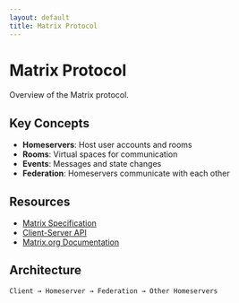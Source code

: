 ```yaml
---
layout: default
title: Matrix Protocol
---
```


# Matrix Protocol

Overview of the Matrix protocol.

## Key Concepts

- **Homeservers**: Host user accounts and rooms
- **Rooms**: Virtual spaces for communication
- **Events**: Messages and state changes
- **Federation**: Homeservers communicate with each other

## Resources

- [Matrix Specification](https://spec.matrix.org/)
- [Client-Server API](https://spec.matrix.org/latest/client-server-api/)
- [Matrix.org Documentation](https://matrix.org/docs/)

## Architecture

```
Client → Homeserver → Federation → Other Homeservers
```

